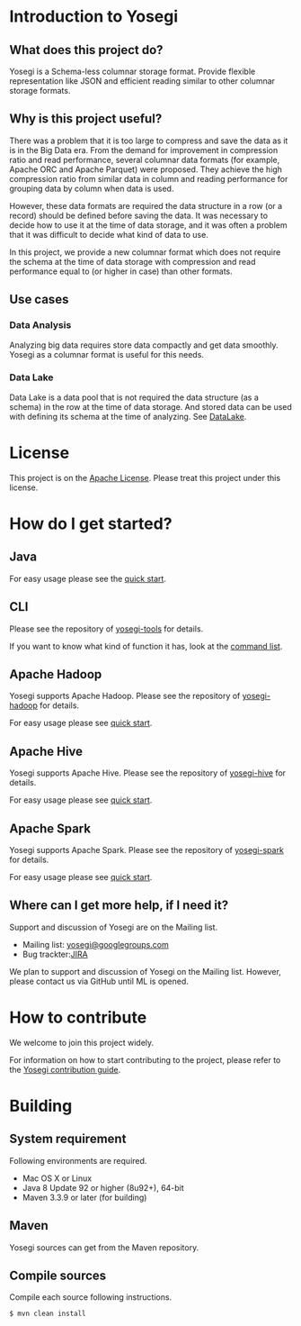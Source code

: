 <!---
  Licensed under the Apache License, Version 2.0 (the "License");
  you may not use this file except in compliance with the License.
  You may obtain a copy of the License at

   http://www.apache.org/licenses/LICENSE-2.0

  Unless required by applicable law or agreed to in writing, software
  distributed under the License is distributed on an "AS IS" BASIS,
  WITHOUT WARRANTIES OR CONDITIONS OF ANY KIND, either express or implied.
  See the License for the specific language governing permissions and
  limitations under the License. See accompanying LICENSE file.
-->
# Introduction to Yosegi
## What does this project do?
Yosegi is a Schema-less columnar storage format.
Provide flexible representation like JSON and efficient reading
similar to other columnar storage formats.


## Why is this project useful?
There was a problem that it is too large to compress
and save the data as it is in the Big Data era.
From the demand for improvement in compression ratio and read performance,
several columnar data formats (for example, Apache ORC and Apache Parquet)
were proposed.
They achieve the high compression ratio from similar data in column
and reading performance for grouping data by column when data is used.

However, these data formats are required
the data structure in a row (or a record) should be defined
before saving the data.
It was necessary to decide how to use it at the time of data storage,
and it was often a problem that it was difficult to decide
what kind of data to use.

In this project, we provide a new columnar format
which does not require the schema at the time of data storage
with compression and read performance equal to (or higher in case)
than other formats.

## Use cases
### Data Analysis
Analyzing big data requires store data compactly and get data smoothly.
Yosegi as a columnar format is useful for this needs.

### Data Lake
Data Lake is a data pool that is not required the data structure
(as a schema) in the row at the time of data storage.
And stored data can be used with defining its schema at the time of analyzing.
See [DataLake](https://en.wikipedia.org/wiki/Data_lake).

# License
This project is on the [Apache License](https://www.apache.org/licenses/LICENSE-2.0).
Please treat this project under this license.

# How do I get started?

## Java
For easy usage please see the [quick start](docs/java/quickstart.md).

## CLI
Please see the repository of [yosegi-tools](https://github.com/yahoojapan/yosegi-tools) for details.

If you want to know what kind of function it has, look at the [command list](https://github.com/yahoojapan/yosegi-tools/blob/master/docs/command_list.md).

## Apache Hadoop
Yosegi supports Apache Hadoop.
Please see the repository of [yosegi-hadoop](https://github.com/yahoojapan/yosegi-hadoop) for details.

For easy usage please see [quick start](https://github.com/yahoojapan/yosegi-hadoop/blob/master/docs/quickstart.md).

## Apache Hive
Yosegi supports Apache Hive.
Please see the repository of [yosegi-hive](https://github.com/yahoojapan/yosegi-hive) for details.

For easy usage please see [quick start](https://github.com/yahoojapan/yosegi-hive/blob/master/docs/quickstart.md).

## Apache Spark
Yosegi supports Apache Spark.
Please see the repository of [yosegi-spark](https://github.com/yahoojapan/yosegi-spark) for details.

For easy usage please see [quick start](https://github.com/yahoojapan/yosegi-spark/blob/master/docs/quickstart.md).

## Where can I get more help, if I need it?
Support and discussion of Yosegi are on the Mailing list.

* Mailing list: yosegi@googlegroups.com
* Bug trackter:[JIRA](https://yosegi.atlassian.net/projects/YOSEGI)

We plan to support and discussion of Yosegi on the Mailing list.
However, please contact us via GitHub until ML is opened.

# How to contribute
We welcome to join this project widely.

For information on how to start contributing to the project, please refer to the [Yosegi contribution guide](CONTRIBUTING.md).

# Building

## System requirement
Following environments are required.

* Mac OS X or Linux
* Java 8 Update 92 or higher (8u92+), 64-bit
* Maven 3.3.9 or later (for building)

## Maven
Yosegi sources can get from the Maven repository.

## Compile sources
Compile each source following instructions.

    $ mvn clean install
